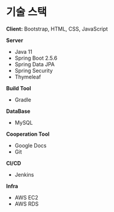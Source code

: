 # 기술 스택

**Client:** Bootstrap, HTML, CSS, JavaScript

**Server**
 - Java 11
 - Spring Boot 2.5.6
 - Spring Data JPA 
 - Spring Security
 - Thymeleaf

**Build Tool**
 - Gradle

**DataBase** 
 - MySQL

**Cooperation Tool**
 - Google Docs
 - Git

**CI/CD**
 - Jenkins

**Infra**
 - AWS EC2
 - AWS RDS
